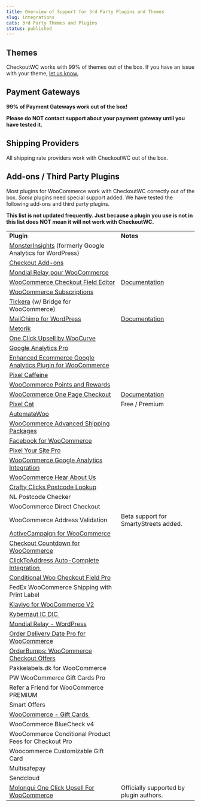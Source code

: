 ```yaml
---
title: Overview of Support for 3rd Party Plugins and Themes
slug: integrations
cats: 3rd Party Themes and Plugins
status: published
---
```



  <h2>
    Themes
  </h2>
  <p>
    CheckoutWC works with 99% of themes out of the box. If you have an issue with your theme, <a href="https://www.checkoutwc.com/support">let us know.</a>
  </p>
  <h2>
    Payment Gateways
  </h2>
  <p>
    <strong>99% of Payment Gateways work out of the box!&nbsp;</strong>
  </p>
  <p>
    <strong>Please do NOT contact&nbsp;support about your payment gateway until you have tested it.</strong>&nbsp;
  </p>
  <h2>
    Shipping Providers
  </h2>
  <p>
    All shipping rate providers work with CheckoutWC out of the box.
  </p>
  <h2>
    Add-ons / Third Party Plugins
  </h2>
  <p>
    Most plugins for WooCommerce work with CheckoutWC correctly out of the box. <em>Some</em> plugins need special support added. We have tested the following add-ons and third party plugins.&nbsp;
  </p>
  <p>
    <strong>This list is not updated frequently. Just because a plugin you use is not in this list does NOT mean it will not work with CheckoutWC.</strong>
  </p>
  <table>
    <tbody>
      <tr>
        <td>
          <strong>Plugin</strong>
        </td>
        <td>
          <strong>Notes</strong>
        </td>
      </tr>
      <tr>
        <td>
          <a href="https://www.monsterinsights.com" target="_blank" rel="noopener">MonsterInsights</a> (formerly Google Analytics for WordPress)
        </td>
        <td></td>
      </tr>
      <tr>
        <td>
          <a href="https://woocommerce.com/products/woocommerce-checkout-add-ons/" target="_blank" rel="noopener">Checkout Add-ons</a>
        </td>
        <td></td>
      </tr>
      <tr>
        <td>
          <a href="https://www.wcmultishipping.com/fr/mondial-relay-woocommerce/" target="_blank">Mondial Relay pour WooCommerce</a><br />
        </td>
        <td></td>
      </tr>
      <tr>
        <td>
          <a href="https://woocommerce.com/products/woocommerce-checkout-field-editor/" target="_blank">WooCommerce Checkout Field Editor</a><br />
        </td>
        <td>
          <a href="https://www.checkoutwc.com/documentation/how-to-add-a-custom-field">Documentation</a>
        </td>
      </tr>
      <tr>
        <td>
          <a href="https://woocommerce.com/products/woocommerce-subscriptions/" target="_blank" rel="noopener">WooCommerce Subscriptions</a>
        </td>
        <td></td>
      </tr>
      <tr>
        <td>
          <a href="https://www.tickera.com">Tickera</a> (w/ Bridge for WooCommerce)
        </td>
        <td></td>
      </tr>
      <tr>
        <td>
          <a href="https://wordpress.org/plugins/mailchimp-for-wp/">MailChimp for WordPress</a>
        </td>
        <td>
          <a href="https://www.checkoutwc.com/documentation/mailchimp-for-woocommerce">Documentation</a>
        </td>
      </tr>
      <tr>
        <td>
          <a href="https://metorik.com">Metorik</a>
        </td>
        <td></td>
      </tr>
      <tr>
        <td>
          <a href="https://buildwoofunnels.com/woocommerce-one-click-upsells-upstroke/">One Click Upsell by WooCurve</a>
        </td>
        <td></td>
      </tr>
      <tr>
        <td>
          <a href="https://woocommerce.com/products/woocommerce-google-analytics-pro/">Google Analytics Pro</a>
        </td>
        <td></td>
      </tr>
      <tr>
        <td>
          <a href="https://wordpress.org/plugins/enhanced-e-commerce-for-woocommerce-store/">Enhanced Ecommerce Google Analytics Plugin for WooCommerce</a>
        </td>
        <td></td>
      </tr>
      <tr>
        <td>
          <a href="https://wordpress.org/plugins/pixel-caffeine/">Pixel Caffeine</a>
        </td>
        <td></td>
      </tr>
      <tr>
        <td>
          <a href="https://woocommerce.com/products/woocommerce-points-and-rewards/">WooCommerce Points and Rewards</a>
        </td>
        <td></td>
      </tr>
      <tr>
        <td>
          <a href="https://woocommerce.com/products/woocommerce-one-page-checkout/">WooCommerce One Page Checkout</a>
        </td>
        <td>
          <a href="https://kb.checkoutwc.com/article/11-one-page-checkout">Documentation</a>
        </td>
      </tr>
      <tr>
        <td>
          <a href="https://wordpress.org/plugins/facebook-conversion-pixel/">Pixel Cat</a>
        </td>
        <td>
          Free / Premium
        </td>
      </tr>
      <tr>
        <td>
          <a href="https://automatewoo.com">AutomateWoo</a>
        </td>
        <td></td>
      </tr>
      <tr>
        <td>
          <a href="https://woocommerce.com/products/woocommerce-advanced-shipping-packages/">WooCommerce Advanced Shipping Packages</a>
        </td>
        <td></td>
      </tr>
      <tr>
        <td>
          <a href="https://woocommerce.com/products/facebook/">Facebook for WooCommerce</a>
        </td>
        <td></td>
      </tr>
      <tr>
        <td>
          <a href="https://www.pixelyoursite.com/">Pixel Your Site Pro</a>
        </td>
        <td></td>
      </tr>
      <tr>
        <td>
          <a href="https://wordpress.org/plugins/woocommerce-google-analytics-integration/">WooCommerce Google Analytics Integration</a>
        </td>
        <td></td>
      </tr>
      <tr>
        <td>
          <a href="https://wordpress.org/plugins/woocommerce-hear-about-us/">WooCommerce Hear About Us</a>
        </td>
        <td></td>
      </tr>
      <tr>
        <td>
          <a href="https://wordpress.org/plugins/crafty-clicks-postcode-lookup/">Crafty Clicks Postcode Lookup</a>
        </td>
        <td></td>
      </tr>
      <tr>
        <td>
          NL Postcode Checker
        </td>
        <td></td>
      </tr>
      <tr>
        <td>
          WooCommerce Direct Checkout<br />
        </td>
        <td></td>
      </tr>
      <tr>
        <td>
          WooCommerce Address Validation
        </td>
        <td>
          Beta support for SmartyStreets added.
        </td>
      </tr>
      <tr>
        <td>
          <a href="https://wordpress.org/plugins/activecampaign-for-woocommerce/" target="_blank">ActiveCampaign for WooCommerce</a><br />
        </td>
        <td></td>
      </tr>
      <tr>
        <td>
          <a href="https://wordpress.org/plugins/checkout-countdown-for-woocommerce/" target="_blank">Checkout Countdown for WooCommerce</a>
        </td>
        <td></td>
      </tr>
      <tr>
        <td>
          <a href="https://wordpress.org/plugins/clicktoaddress-auto-complete/" target="_blank">ClickToAddress Auto-Complete Integration&nbsp;</a>
        </td>
        <td></td>
      </tr>
      <tr>
        <td>
          <a href="https://conditionalcheckoutfields.com/">Conditional Woo Checkout Field Pro</a><br />
        </td>
        <td></td>
      </tr>
      <tr>
        <td>
          FedEx WooCommerce Shipping with Print Label
        </td>
        <td></td>
      </tr>
      <tr>
        <td>
          <a href="http://wordpress.org/extend/plugins/woocommerce-klaviyo/" target="_blank">Klaviyo for WooCommerce V2</a>
        </td>
        <td></td>
      </tr>
      <tr>
        <td>
          <a href="https://wordpress.org/plugins/woolab-ic-dic/" target="_blank">Kybernaut IC DIC&nbsp;</a>
        </td>
        <td></td>
      </tr>
      <tr>
        <td>
          <a href="https://mondialrelay-wp.com/" target="_blank">Mondial Relay - WordPress</a>
        </td>
        <td></td>
      </tr>
      <tr>
        <td>
          <a href="https://wordpress.org/plugins/order-delivery-date-for-woocommerce/" target="_blank">Order Delivery Date Pro for WooCommerce</a>
        </td>
        <td></td>
      </tr>
      <tr>
        <td>
          <a href="https://buildwoofunnels.com/" target="_blank">OrderBumps: WooCommerce Checkout Offers</a>
        </td>
        <td></td>
      </tr>
      <tr>
        <td>
          Pakkelabels.dk for WooCommerce
        </td>
        <td></td>
      </tr>
      <tr>
        <td>
          PW WooCommerce Gift Cards Pro
        </td>
        <td></td>
      </tr>
      <tr>
        <td>
          Refer a Friend for WooCommerce PREMIUM
        </td>
        <td></td>
      </tr>
      <tr>
        <td>
          Smart Offers
        </td>
        <td></td>
      </tr>
      <tr>
        <td>
          <a href="http://wp-ronin.com/" target="_blank">WooCommerce - Gift Cards&nbsp;</a>
        </td>
        <td></td>
      </tr>
      <tr>
        <td>
          WooCommerce BlueCheck v4
        </td>
        <td></td>
      </tr>
      <tr>
        <td>
          WooCommerce Conditional Product Fees for Checkout Pro
        </td>
        <td></td>
      </tr>
      <tr>
        <td>
          Woocommerce Customizable Gift Card<br />
        </td>
        <td></td>
      </tr>
      <tr>
        <td>
          Multisafepay<br />
        </td>
        <td></td>
      </tr>
      <tr>
        <td>
          Sendcloud<br />
        </td>
        <td></td>
      </tr>
      <tr>
        <td>
          <a href="https://wordpress.org/plugins/molongui-bump-offer/" target="_blank">Molongui One Click Upsell For WooCommerce</a><br />
        </td>
        <td>
          Officially supported by plugin authors.
        </td>
      </tr>
    </tbody>
  </table>
